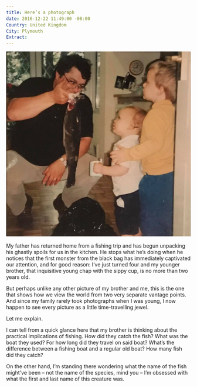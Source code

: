 ```yaml
---
title: Here’s a photograph
date: 2016-12-22 11:49:00 -08:00
Country: United Kingdom
City: Plymouth
Extract: 
---
```


![15659041_1372365542795600_2067026029_o.jpg](/uploads/15659041_1372365542795600_2067026029_o.jpg)

My father has returned home from a fishing trip and has begun unpacking his ghastly spoils for us in the kitchen. He stops what he’s doing when he notices that the first monster from the black bag has immediately captivated our attention, and for good reason: I’ve just turned four and my younger brother, that inquisitive young chap with the sippy cup, is no more than two years old.

But perhaps unlike any other picture of my brother and me, this is the one that shows how we view the world from two very separate vantage points. And since my family rarely took photographs when I was young, I now happen to see every picture as a little time-travelling jewel.

Let me explain.

I can tell from a quick glance here that my brother is thinking about the practical implications of fishing. How did they catch the fish? What was the boat they used? For how long did they travel on said boat? What’s the difference between a fishing boat and a regular old boat? How many fish did they catch? 

On the other hand, I’m standing there wondering what the name of the fish might’ve been – not the name of the species, mind you – I’m obsessed with what the first and last name of this creature was.